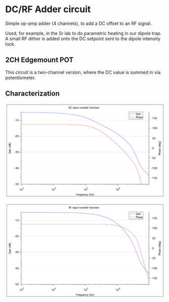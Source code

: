 # DC/RF Adder circuit

Simple op-amp adder (4 channels), to add a DC offset to an RF signal.

Used, for example, in the Sr lab to do parametric heating in our dipole trap. A small RF dither is added onto the DC setpoint sent to the dipole intensity lock.

## 2CH Edgemount POT

This circuit is a two-channel version, where the DC value is summed in via potentiometer.

## Characterization

![DC Input Transfer Function](https://github.com/JQIamo/dc-rf-adder/blob/master/Characterization/DCTransferFunction.png)

![RF Input Transfer Function](https://github.com/JQIamo/dc-rf-adder/blob/master/Characterization/RFTransferFunction.png)
